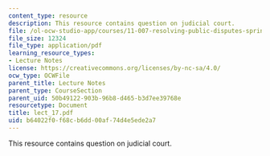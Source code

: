 ```yaml
---
content_type: resource
description: This resource contains question on judicial court.
file: /ol-ocw-studio-app/courses/11-007-resolving-public-disputes-spring-2005/b64022f0f68cb6dd00af74d4e5ede2a7_lect_17.pdf
file_size: 12324
file_type: application/pdf
learning_resource_types:
- Lecture Notes
license: https://creativecommons.org/licenses/by-nc-sa/4.0/
ocw_type: OCWFile
parent_title: Lecture Notes
parent_type: CourseSection
parent_uid: 50b49122-903b-96b8-d465-b3d7ee39768e
resourcetype: Document
title: lect_17.pdf
uid: b64022f0-f68c-b6dd-00af-74d4e5ede2a7
---
```

This resource contains question on judicial court.